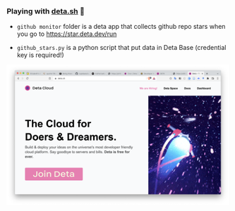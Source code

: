 ### Playing with [deta.sh](https://www.deta.sh/) 🚀

- `github monitor` folder is a deta app that collects github repo stars when you go to https://star.deta.dev/run

- `github_stars.py` is a python script that put data in Deta Base (credential key is required!)

![cover](cover.png)